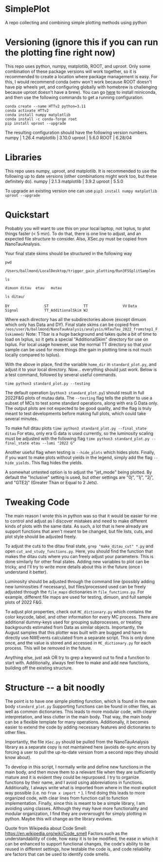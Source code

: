 # SimplePlot
A repo collecting and combining simple plotting methods using python

# Versioning (ignore this if you can run the plotting fine right now)
This repo uses python, numpy, matplotlib, ROOT, and uproot. Only some combination of these package versions will work
together, so it is recommended to create a location where package management is easy. For this, I would recommend conda
(venv won't work because ROOT doesn't have pip wheels yet, and configuring globally with homebrew is challenging because
uproot doesn't have a brew). You can go
[here](https://www.anaconda.com/docs/getting-started/miniconda/install#quickstart-install-instructions) to install miniconda, and then use the following commands to get a running
configuration.

```
conda create --name HTTv2 python=3.11
conda activate HTTv2
conda install numpy matplotlib
conda install -c conda-forge root
pip install uproot --upgrade
```

The resulting configuration should have the following version numbers.
numpy | 1.26.4
matplotlib | 3.10.0
uproot | 5.6.0
ROOT | 6.28/04


# Libraries
This repo uses numpy, uproot, and matplotlib. It is recommended to use the following up to date versions (other
combinations might work too, but these definitely do).
numpy | 2.1.3
matplotlib | 3.9.2
uproot | 5.5.0

To upgrade an existing version one can use `pip3 install numpy matplotlib uproot --upgrade`

# Quickstart
Probably you will want to use this on your local laptop, not lxplus, to plot things faster (< 5 min).
To do that, there is one line to adjust, and an expected file structure to consider. 
Also, XSec.py must be copied from NanoTauAnalysis.

Your final state skims should be structured in the following way

`pwd`

`/Users/ballmond/LocalDesktop/trigger_gain_plotting/Run3FSSplitSamples`

`ls`

`dimuon ditau  etau   mutau`

`ls ditau/`

`DY                ST                TT                VV`
`Data              Signal            TT_AdditionalSkim WJ`

Where each directory has all the subdirectories above (except dimuon which only has Data and DY).
Final state skims can be copied from 
`/eos/user/b/ballmond/NanoTauAnalysis/analysis/HTauTau_2022_fromstep1_FSskimmed/`
Note: TTbar is a huge background and takes quite a bit of time to load on lxplus, so it gets a special
"AdditionalSkim" directory for use on lxplus. For local usage however, use the normal TT directory so that
your sample can be used for more things (the gain in plotting time is not much locally compared to lxplus).

With the above in place, find the variable `home_dir` in `standard_plot.py`, and adjust it to your local
directory. Now... everything should just work. Below is a test command, followed by several useful commands.

`time python3 standard_plot.py --testing`

The default operation (`python3 standard_plot.py`) should result in full 2022F&G plots of mutau data.
The `--testing` flag tells the plotter to use a subset of MCs to test some standard operations, along with
era G Data only. The output plots are not expected to be good quality, and the flag is truly meant to
test developments before making full plots, which could take several minutes. 

To make full ditau plots
`time python3 standard_plot.py --final_state ditau`
For etau, only era G data is used currently, so the luminosity scaling must be adjusted with the following flag
`time python3 standard_plot.py --final_state etau --lumi "2022 G"`

Another useful flag when testing is `--hide_plots` which hides plots. Finally, if you want to make plots without
yields in the legend, simply add the flag `--hide_yields`. This flag hides the yields.

A somewhat untested option is to adjust the "jet\_mode" being plotted. By default the "Inclusive" setting is used,
but other settings are "0j", "1j", "2j", and "GTE2j" (Greater Than or Equal to 2 Jets).

# Tweaking Code
The main reason I wrote this in python was so that it would be easier for me to control and adjust as I
discover mistakes and need to make different kinds of plots with the same data. As such, a lot that is here
already are support functions that aren't meant to be changed, but file lists, cuts, and plot style should
be adjusted freely.

To adjust the cuts to the ditau final state, `grep "make_ditau_cut" *.py` and open `cut_and_study_functions.py`.
Here, you should find the function that makes the ditau cuts where you can freely adjust your parameters. 
This is done similarly for other final states.
Adding new variables to plot can be tricky, and I'll try to write more details about this in the future 
(once i understand it better).

Luminosity should be adjusted through the command line (possibly adding new luminosities if necessary), but
files/processed used can be freely adjusted through the `file_maps` dictionaries in `file_functions.py`.
For example, different file maps are used for testing, dimuon, and full sample plots of 2022 F&G.

To adjust plot properties, check out `MC_dictionary.py` which contains the color keycode, label, and other
information for every MC process. There are additional dummy-keys used for grouping subprocesses, or treating
backgrounds estimated from Data as similar objects. Importantly, the August samples that this plotter was built
with are bugged and have to directly use NWEvents calculated from a separate script. This is only done once,
and the value is stored and accessed in `MC_dictionary.py` for each process. This will be removed in the future.

Anything else, just ask OR try to grep a keyword out to find a function to start with.
Additionally, always feel free to make and add new functions, building off the existing structure.

# Structure -- a bit noodly
The point is to have one simple plotting function, which is found in the main body `standard_plot.py`
Supporting functions can be found in other files, as well as common dictionaries.
This leads to more modular code, with clearer interpretation, and less clutter in the main body.
That way, the main body can be a flexible template for many operations. Additionally,
it becomes easier to extend the code by adding necessary features and dictionaries to other files.

Importantly, the file `XSec.py` should be pulled from the NanoTauAnalysis library as a separate copy
is not maintained here (avoids de-sync errors by forcing a user to pull the up-to-date version from
a second repo they should know about).

To develop in this script, I normally write and define new functions in the main body, and then
move them to a relevant file when they are sufficiently mature and it is evident they could be repurposed.
I try to organize functions by their name, and I avoid using abbreviations in functions. Additionally,
I always write what is imported from where in the most explicit way possible (i.e. no `from x import *` ).
I find doing this leads to more organized code, with clear lines from function call to function implementation.
Finally, since this is meant to be a simple library, I am avoiding using classes. Although they may
have more functionality and modular organization, I find they are overwrought for simply plotting in python.
Maybe this will change as the library evolves.

Quote from Wikipedia about Code Smell:
https://en.wikipedia.org/wiki/Code_smell
Factors such as the understandability of code, how easy it is to be modified, the ease in which it can be enhanced to support functional changes, the code's ability to be reused in different settings, how testable the code is, and code reliability are factors that can be used to identify code smells.


